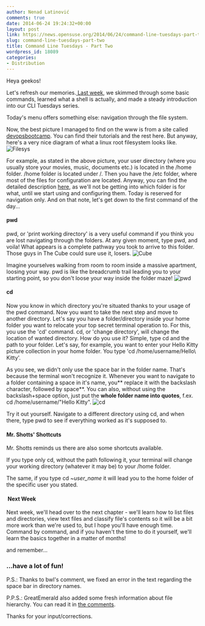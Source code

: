 ```yaml
---
author: Nenad Latinović
comments: true
date: 2014-06-24 19:24:32+00:00
layout: post
link: https://news.opensuse.org/2014/06/24/command-line-tuesdays-part-two/
slug: command-line-tuesdays-part-two
title: Command Line Tuesdays - Part Two
wordpress_id: 18089
categories:
- Distribution
---
```


Heya geekos!

Let's refresh our memories.[ Last week](https://news.opensuse.org/2014/06/10/command-line-tuesdays-part-one/), we skimmed through some basic commands, learned what a shell is actually, and made a steady introduction into our CLI Tuesdays series.

<!-- more -->

Today's menu offers something else: navigation through the file system.

Now, the best picture I managed to find on the www is from a site called [devopsbootcamp](http://devopsbootcamp.readthedocs.org/). You can find their tutorials and the rest here. But anyway, here's a very nice diagram of what a linux root filesystem looks like.
![Filesys](http://devopsbootcamp.readthedocs.org/en/latest/_images/hierarchy.jpg)

For example, as stated in the above picture, your user directory (where you usually store your movies, music, documents etc.) is located in the /home folder. /home folder is located under /. Then you have the /etc folder, where most of the files for configuration are located. Anyway, you can find the detailed description [here](http://www.tldp.org/LDP/Linux-Filesystem-Hierarchy/html/), as we'll not be getting into which folder is for what, until we start using and configuring them. Today is reserved for navigation only. And on that note, let's get down to the first command of the day...




#### pwd


pwd, or 'print working directory' is a very useful command if you think you are lost navigating through the folders. At any given moment, type pwd, and voila! What appears is a complete pathway you took to arrive to this folder. Those guys in The Cube could sure use it, losers.
![Cube](http://bloody-disgusting.com/images/news/cube2review1.gif)

Imagine yourselves walking from room to room inside a massive apartment, loosing your way. pwd is like the breadcrumb trail leading you to your starting point, so you don't loose your way inside the folder maze!
![pwd](http://redhat.activeventure.com/73/gettingstartedguide/figs/basics/pwd.png)


#### cd


Now you know in which directory you're situated thanks to your usage of the pwd command. Now you want to take the next step and move to another directory. Let's say you have a folder/directory inside your home folder you want to relocate your top secret terminal operation to. For this, you use the 'cd' command. cd, or 'change directory', will change the location of wanted directory. How do you use it? Simple, type cd and the path to your folder. Let's say, for example, you want to enter your Hello Kitty picture collection in your home folder. You type 'cd /home/username/Hello\ Kitty'.

As you see, we didn't only use the space bar in the folder name. That's because the terminal won't recognize it. Whenever you want to navigate to a folder containing a space in it's name, you** replace it with the backslash character, followed by space**. You can also, without using the backslash+space option, just put the **whole folder name into quotes**, f.ex. cd /home/username/"Hello Kitty".
![cd](http://blogote.com/wp-content/uploads/2010/06/terminal-cd-desktop.png)

Try it out yourself. Navigate to a different directory using cd, and when there, type pwd to see if everything worked as it's supposed to.


#### Mr. Shotts' Shottcuts


Mr. Shotts reminds us there are also some shortcuts available.

If you type only cd, without the path following it, your terminal will change your working directory (whatever it may be) to your /home folder.

The same, if you type cd ~_user_name_ it will lead you to the home folder of the specific user you stated.


####  Next Week


Next week, we'll head over to the next chapter - we'll learn how to list files and directories, view text files and classify file's contents so it will be a bit more work than we're used to, but I hope you'll have enough time. Command by command, and if you haven't the time to do it yourself, we'll learn the basics together in a matter of months!

and remember...




### ...have a lot of fun!






P.S.: Thanks to bwl's comment, we fixed an error in the text regarding the space bar in directory names.

P.P.S.: GreatEmerald also added some fresh information about file hierarchy. You can read it in [the comments](https://news.opensuse.org/2014/06/24/command-line-tuesdays-part-two/comment-page-1/#comment-99186).

Thanks for your input/corrections.
